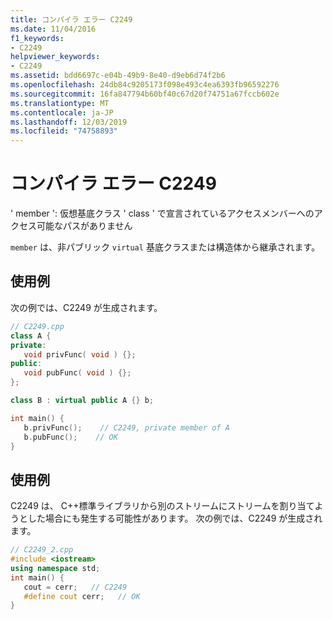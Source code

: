```yaml
---
title: コンパイラ エラー C2249
ms.date: 11/04/2016
f1_keywords:
- C2249
helpviewer_keywords:
- C2249
ms.assetid: bdd6697c-e04b-49b9-8e40-d9eb6d74f2b6
ms.openlocfilehash: 24db84c9205173f098e493c4ea6393fb96592276
ms.sourcegitcommit: 16fa847794b60bf40c67d20f74751a67fccb602e
ms.translationtype: MT
ms.contentlocale: ja-JP
ms.lasthandoff: 12/03/2019
ms.locfileid: "74758893"
---
```

# <a name="compiler-error-c2249"></a>コンパイラ エラー C2249

' member ': 仮想基底クラス ' class ' で宣言されているアクセスメンバーへのアクセス可能なパスがありません

`member` は、非パブリック `virtual` 基底クラスまたは構造体から継承されます。

## <a name="example"></a>使用例

次の例では、C2249 が生成されます。

```cpp
// C2249.cpp
class A {
private:
   void privFunc( void ) {};
public:
   void pubFunc( void ) {};
};

class B : virtual public A {} b;

int main() {
   b.privFunc();    // C2249, private member of A
   b.pubFunc();    // OK
}
```

## <a name="example"></a>使用例

C2249 は、 C++標準ライブラリから別のストリームにストリームを割り当てようとした場合にも発生する可能性があります。  次の例では、C2249 が生成されます。

```cpp
// C2249_2.cpp
#include <iostream>
using namespace std;
int main() {
   cout = cerr;   // C2249
   #define cout cerr;   // OK
}
```
